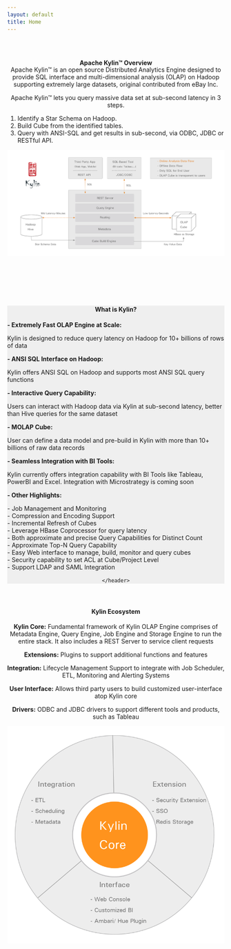 ```yaml
---
layout: default
title: Home
---
```



<main id="main" >
  <div class="container" >
    <div id="zero" class=" main" >
      <header style=" padding:2em 0 4em 0">
        <div class="container" >
          <h4 class="section-title"><span>Apache Kylin™ Overview</span></h4>
          <div class="row" style="margin-top:-20px;">
            <div class="col-sm-12 col-md-12">              
              <p class="title_text">Apache Kylin™ is an open source Distributed Analytics Engine designed to provide SQL interface and multi-dimensional analysis (OLAP) on Hadoop supporting extremely large datasets, original contributed from eBay Inc.</p>
              <p class="title_text">Apache Kylin™ lets you query massive data set at sub-second latency in 3 steps.</p>
              <div align="left">
                <ol>
                  <li>Identify a Star Schema on Hadoop.</li>
                  <li>Build Cube from the identified tables.</li>
                  <li>Query with ANSI-SQL and get results in sub-second, via ODBC, JDBC or RESTful API.</li>
                </ol>
              </div>
              <img id="diagram" src="assets/images/kylin_diagram.png">
            </div>
          </div>
        </div>
        <!-- /container --> 
      </header>
    </div>
    <!-- / section --> 
  </div>
  <!-- /container -->
  
  <section id="second" class="main">
    <header style="background-color:#efefef;">
      <div class="container"  >
        <h4 class="section-title"><span> What is Kylin? </span></h4>
        <!-- second-->
        <div class="row">
          <div class="col-sm-12 col-md-12">
            <div align="left">
              <p> <b>- Extremely Fast OLAP Engine at Scale: </b><br/>
              <div class="indent">Kylin is designed to reduce query latency on Hadoop for 10+ billions of rows of data</div>
              </p>
              <p> <b>- ANSI SQL Interface on Hadoop: </b><br/>
              <div class="indent">Kylin offers ANSI SQL on Hadoop and supports most ANSI SQL query functions</div>
              </p>
              <p> <b>- Interactive Query Capability: </b><br/>
              <div class="indent">Users can interact with Hadoop data via Kylin at sub-second latency, better than Hive queries for the same dataset</div>
              </p>
              <p> <b>- MOLAP Cube:</b><br/>
              <div class="indent">User can define a data model and pre-build in Kylin with more than 10+ billions of raw data records</div>
              </p>
              <p> <b>- Seamless Integration with BI Tools:</b><br/>
              <div class="indent">Kylin currently offers integration capability with BI Tools like Tableau, PowerBI and Excel.  Integration with Microstrategy is coming soon</div>
              </p>
              <p> <b>- Other Highlights:</b> <br/>
              <div class="indent">- Job Management and Monitoring <br/>
                - Compression and Encoding Support <br/>
                - Incremental Refresh of Cubes <br/>
                - Leverage HBase Coprocessor for query latency <br/>
                - Both approximate and precise Query Capabilities for Distinct Count<br/>
                - Approximate Top-N Query Capability<br/>
                - Easy Web interface to manage, build, monitor and query cubes <br/>
                - Security capability to set ACL at Cube/Project Level <br/>
                - Support LDAP and SAML Integration </div>
              </p>
            </div>
          </div>
        </div>
      </div>
      <!-- /container --> 
      
    </header>
  </section>
  
  <!-- second -->
  <section id="first" class="main">
    <header>
      <div class="container" >
        <h4 class="section-title"><span>Kylin Ecosystem</span></h4>
        <div class="row">
          <div class="col-sm-7 col-md-7">
            <p> </p>
            <p><b>Kylin Core:</b> Fundamental framework of Kylin OLAP Engine comprises of Metadata Engine, Query Engine, Job Engine and Storage Engine to run the entire stack. It also includes a REST Server to service client requests</p>
            <p><b>Extensions:</b> Plugins to support additional functions and features </p>
            <p><b>Integration:</b> Lifecycle Management Support to integrate with Job Scheduler,  ETL, Monitoring and Alerting Systems </p>
            <p><b>User Interface:</b> Allows third party users to build customized user-interface atop Kylin core</p>
            <p><b>Drivers:</b> ODBC and JDBC drivers to support different tools and products, such as Tableau</p>
          </div>
          <div class="col-sm-5 col-md-5"> <img id="core" src="assets/images/core.png"> </div>
        </div>
        <!-- /container --> 
      </div>
    </header>
  </section>  
</main>
